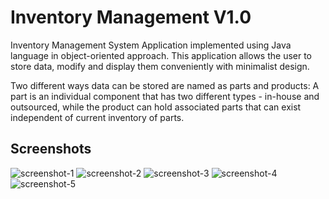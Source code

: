 # Inventory Management V1.0

  Inventory Management System Application implemented using Java language in object-oriented approach. This application allows the user to store data, modify and display them
conveniently with minimalist design. <br />

  Two different ways data can be stored are named as parts and products: A part is an individual component that has two different types - in-house and outsourced, while the product can hold associated parts that can exist independent of current inventory of parts.


## Screenshots
![screenshot-1](https://user-images.githubusercontent.com/42017999/138601531-82b7182f-37e8-4571-b635-b3c01bc7df9d.png)
![screenshot-2](https://user-images.githubusercontent.com/42017999/138601532-83b89a36-889c-4db3-82cd-eebb3b6ff086.png)
![screenshot-3](https://user-images.githubusercontent.com/42017999/138601533-987733c3-dd4c-4e31-981c-493cb911adb0.png)
![screenshot-4](https://user-images.githubusercontent.com/42017999/138601534-c8e30aa9-bbe3-4dda-8c22-e85de8474c9a.png)
![screenshot-5](https://user-images.githubusercontent.com/42017999/138601530-b7ebc19c-b90f-4c3b-a7bb-6e586dadf9dc.png)

